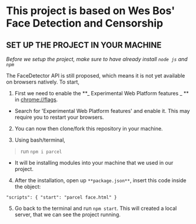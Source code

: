 # This project is based on Wes Bos' Face Detection and Censorship #


## SET UP THE PROJECT IN YOUR MACHINE ##

*Before we setup the project, make sure to have already install `node js` and `npm`*

The FaceDetector API is still proposed, which means it is not yet available on browsers natively. To start, 
1. First we need to enable the **_ Experimental Web Platform features _ ** in [chrome://flags](chrome://flags/).
  - Search for 'Experimental Web Platform features' and enable it. This may require you to restart your browsers.

2. You can now then clone/fork this repository in your machine.

3. Using bash/terminal, 
> run `npm i parcel`
  - It will be installing modules into your machine that we used in our project. 

4. After the installation, open up `**package.json**`, insert this code inside the object: 

  `"scripts": {
    "start": "parcel face.html"
  }`

5. Go back to the terminal and run `npm start`. This will created a local server, that we can see the project running.


